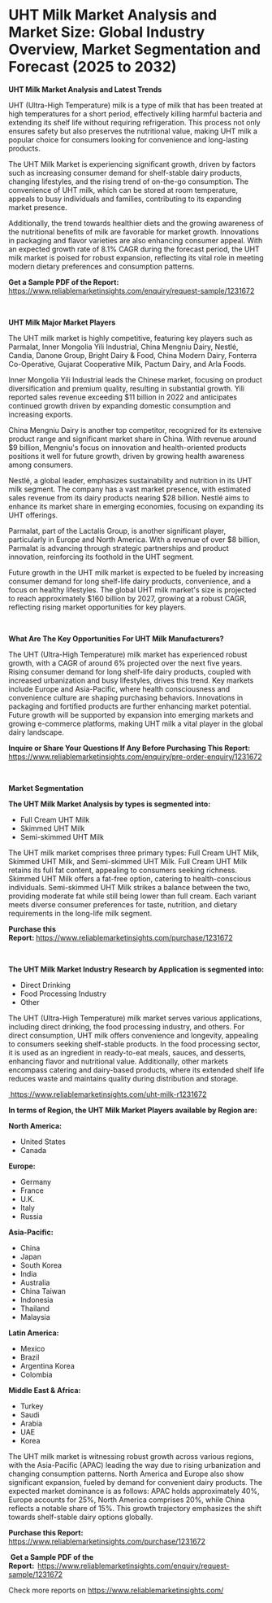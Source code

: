 <p><h1>UHT Milk Market Analysis and Market Size: Global Industry Overview, Market Segmentation and Forecast (2025 to 2032)</h1></p><p><strong>UHT Milk Market Analysis and Latest Trends</strong></p>
<p><p>UHT (Ultra-High Temperature) milk is a type of milk that has been treated at high temperatures for a short period, effectively killing harmful bacteria and extending its shelf life without requiring refrigeration. This process not only ensures safety but also preserves the nutritional value, making UHT milk a popular choice for consumers looking for convenience and long-lasting products.</p><p>The UHT Milk Market is experiencing significant growth, driven by factors such as increasing consumer demand for shelf-stable dairy products, changing lifestyles, and the rising trend of on-the-go consumption. The convenience of UHT milk, which can be stored at room temperature, appeals to busy individuals and families, contributing to its expanding market presence.</p><p>Additionally, the trend towards healthier diets and the growing awareness of the nutritional benefits of milk are favorable for market growth. Innovations in packaging and flavor varieties are also enhancing consumer appeal. With an expected growth rate of 8.1% CAGR during the forecast period, the UHT milk market is poised for robust expansion, reflecting its vital role in meeting modern dietary preferences and consumption patterns.</p></p>
<p><strong>Get a Sample PDF of the Report:&nbsp;</strong> <a href="https://www.reliablemarketinsights.com/enquiry/request-sample/1231672?utm_campaign=3556&utm_medium=2&utm_source=Github&utm_content=ia&utm_term=07042025&utm_id=uht-milk">https://www.reliablemarketinsights.com/enquiry/request-sample/1231672</a></p>
<p>&nbsp;</p>
<p><strong>UHT Milk Major Market Players</strong></p>
<p><p>The UHT milk market is highly competitive, featuring key players such as Parmalat, Inner Mongolia Yili Industrial, China Mengniu Dairy, Nestlé, Candia, Danone Group, Bright Dairy & Food, China Modern Dairy, Fonterra Co-Operative, Gujarat Cooperative Milk, Pactum Dairy, and Arla Foods. </p><p>Inner Mongolia Yili Industrial leads the Chinese market, focusing on product diversification and premium quality, resulting in substantial growth. Yili reported sales revenue exceeding $11 billion in 2022 and anticipates continued growth driven by expanding domestic consumption and increasing exports.</p><p>China Mengniu Dairy is another top competitor, recognized for its extensive product range and significant market share in China. With revenue around $9 billion, Mengniu's focus on innovation and health-oriented products positions it well for future growth, driven by growing health awareness among consumers.</p><p>Nestlé, a global leader, emphasizes sustainability and nutrition in its UHT milk segment. The company has a vast market presence, with estimated sales revenue from its dairy products nearing $28 billion. Nestlé aims to enhance its market share in emerging economies, focusing on expanding its UHT offerings.</p><p>Parmalat, part of the Lactalis Group, is another significant player, particularly in Europe and North America. With a revenue of over $8 billion, Parmalat is advancing through strategic partnerships and product innovation, reinforcing its foothold in the UHT segment.</p><p>Future growth in the UHT milk market is expected to be fueled by increasing consumer demand for long shelf-life dairy products, convenience, and a focus on healthy lifestyles. The global UHT milk market's size is projected to reach approximately $160 billion by 2027, growing at a robust CAGR, reflecting rising market opportunities for key players.</p></p>
<p>&nbsp;</p>
<p><strong>What Are The Key Opportunities For UHT Milk Manufacturers?</strong></p>
<p><p>The UHT (Ultra-High Temperature) milk market has experienced robust growth, with a CAGR of around 6% projected over the next five years. Rising consumer demand for long shelf-life dairy products, coupled with increased urbanization and busy lifestyles, drives this trend. Key markets include Europe and Asia-Pacific, where health consciousness and convenience culture are shaping purchasing behaviors. Innovations in packaging and fortified products are further enhancing market potential. Future growth will be supported by expansion into emerging markets and growing e-commerce platforms, making UHT milk a vital player in the global dairy landscape.</p></p>
<p><strong>Inquire or Share Your Questions If Any Before Purchasing This Report:</strong> <a href="https://www.reliablemarketinsights.com/enquiry/pre-order-enquiry/1231672?utm_campaign=3556&utm_medium=2&utm_source=Github&utm_content=ia&utm_term=07042025&utm_id=uht-milk">https://www.reliablemarketinsights.com/enquiry/pre-order-enquiry/1231672</a></p>
<p>&nbsp;</p>
<p><strong>Market Segmentation</strong></p>
<p><strong>The UHT Milk Market Analysis by types is segmented into:</strong></p>
<p><ul><li>Full Cream UHT Milk</li><li>Skimmed UHT Milk</li><li>Semi-skimmed UHT Milk</li></ul></p>
<p><p>The UHT milk market comprises three primary types: Full Cream UHT Milk, Skimmed UHT Milk, and Semi-skimmed UHT Milk. Full Cream UHT Milk retains its full fat content, appealing to consumers seeking richness. Skimmed UHT Milk offers a fat-free option, catering to health-conscious individuals. Semi-skimmed UHT Milk strikes a balance between the two, providing moderate fat while still being lower than full cream. Each variant meets diverse consumer preferences for taste, nutrition, and dietary requirements in the long-life milk segment.</p></p>
<p><strong>Purchase this Report:&nbsp;</strong><a href="https://www.reliablemarketinsights.com/purchase/1231672?utm_campaign=3556&utm_medium=2&utm_source=Github&utm_content=ia&utm_term=07042025&utm_id=uht-milk">https://www.reliablemarketinsights.com/purchase/1231672</a></p>
<p>&nbsp;</p>
<p><strong>The UHT Milk Market Industry Research by Application is segmented into:</strong></p>
<p><ul><li>Direct Drinking</li><li>Food Processing Industry</li><li>Other</li></ul></p>
<p><p>The UHT (Ultra-High Temperature) milk market serves various applications, including direct drinking, the food processing industry, and others. For direct consumption, UHT milk offers convenience and longevity, appealing to consumers seeking shelf-stable products. In the food processing sector, it is used as an ingredient in ready-to-eat meals, sauces, and desserts, enhancing flavor and nutritional value. Additionally, other markets encompass catering and dairy-based products, where its extended shelf life reduces waste and maintains quality during distribution and storage.</p></p>
<p><a href="https://www.reliablemarketinsights.com/uht-milk-r1231672?utm_campaign=3556&utm_medium=2&utm_source=Github&utm_content=ia&utm_term=07042025&utm_id=uht-milk">&nbsp;https://www.reliablemarketinsights.com/uht-milk-r1231672</a></p>
<p><strong>In terms of Region, the UHT Milk Market Players available by Region are:</strong></p>
<p>
    <p> <strong> North America: </strong>
        <ul>
            <li>United States</li>
            <li>Canada</li>
        </ul>
        </p> 
    <p> <strong> Europe: </strong>
        <ul>
            <li>Germany</li>
            <li>France</li>
            <li>U.K.</li>
            <li>Italy</li>
            <li>Russia</li>
        </ul>
        </p> 
    <p> <strong> Asia-Pacific: </strong>
        <ul>
            <li>China</li>
            <li>Japan</li>
            <li>South Korea</li>
            <li>India</li>
            <li>Australia</li>
            <li>China Taiwan</li>
            <li>Indonesia</li>
            <li>Thailand</li>
            <li>Malaysia</li>
        </ul>
        </p> 
    <p> <strong> Latin America: </strong>
        <ul>
            <li>Mexico</li>
            <li>Brazil</li>
            <li>Argentina Korea</li>
            <li>Colombia</li>
        </ul>
        </p> 
    <p> <strong> Middle East & Africa: </strong>
        <ul>
            <li>Turkey</li>
            <li>Saudi</li>
            <li>Arabia</li>
            <li>UAE</li>
            <li>Korea</li>
        </ul>
    </p>
    </p>
<p><p>The UHT milk market is witnessing robust growth across various regions, with the Asia-Pacific (APAC) leading the way due to rising urbanization and changing consumption patterns. North America and Europe also show significant expansion, fueled by demand for convenient dairy products. The expected market dominance is as follows: APAC holds approximately 40%, Europe accounts for 25%, North America comprises 20%, while China reflects a notable share of 15%. This growth trajectory emphasizes the shift towards shelf-stable dairy options globally.</p></p>
<p><strong>Purchase this Report: </strong><a href="https://www.reliablemarketinsights.com/purchase/1231672?utm_campaign=3556&utm_medium=2&utm_source=Github&utm_content=ia&utm_term=07042025&utm_id=uht-milk">https://www.reliablemarketinsights.com/purchase/1231672</a></p>
<p>&nbsp;<strong>Get a Sample PDF of the Report:&nbsp;&nbsp;</strong><a href="https://www.reliablemarketinsights.com/enquiry/request-sample/1231672?utm_campaign=3556&utm_medium=2&utm_source=Github&utm_content=ia&utm_term=07042025&utm_id=uht-milk">https://www.reliablemarketinsights.com/enquiry/request-sample/1231672</a></p>
<p><strong></strong></p>
<p>Check more reports on <a href="https://www.reliablemarketinsights.com/?utm_campaign=3556&utm_medium=2&utm_source=Github&utm_content=ia&utm_term=07042025&utm_id=uht-milk">https://www.reliablemarketinsights.com/</a></p>